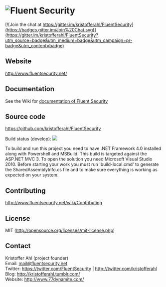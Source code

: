# ![Fluent Security](https://github.com/kristofferahl/FluentSecurity/raw/master/Documents/Fluent-Security-Logo-100x100.png)

[![Join the chat at https://gitter.im/kristofferahl/FluentSecurity](https://badges.gitter.im/Join%20Chat.svg)](https://gitter.im/kristofferahl/FluentSecurity?utm_source=badge&utm_medium=badge&utm_campaign=pr-badge&utm_content=badge)

## Website
http://www.fluentsecurity.net/

## Documentation
See the Wiki for [documentation of Fluent Security](http://www.fluentsecurity.net/wiki/)

## Source code
https://github.com/kristofferahl/FluentSecurity

Build status (develop): ![](http://build.dotnetmentor.se:8081/app/rest/builds/buildType:%28id:bt18%29,branch:%28default:true%29/statusIcon)

To build and run this project you need to have .NET Framework 4.0 installed along with Powershell and MSBuild.
This build is targeted against the ASP.NET MVC 3. To open the solution you need Microsoft Visual Studio 2010.
Before starting your work you must run 'build-local.cmd' to generate the SharedAssemblyInfo.cs file and to make sure everything is working as expected on your system.

## Contributing
http://www.fluentsecurity.net/wiki/Contributing

## License
MIT (http://opensource.org/licenses/mit-license.php)

## Contact
Kristoffer Ahl (project founder)  
Email: mail@fluentsecurity.net  
Twitter: https://twitter.com/FluentSecurity | http://twitter.com/kristofferahl  
Blog: http://kristofferahl.tumblr.com/  
Website: http://www.77dynamite.com/